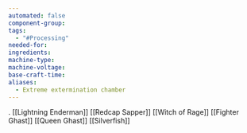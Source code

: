 ```yaml
---
automated: false
component-group: 
tags:
  - "#Processing"
needed-for: 
ingredients: 
machine-type: 
machine-voltage: 
base-craft-time: 
aliases:
  - Extreme extermination chamber
---
```

.
[[Lightning Enderman]]
[[Redcap Sapper]]
[[Witch of Rage]]
[[Fighter Ghast]]
[[Queen Ghast]]
[[Silverfish]]